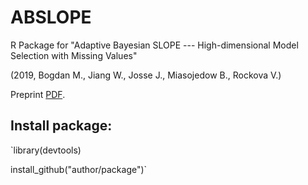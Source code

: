 # ABSLOPE

R Package for "Adaptive Bayesian SLOPE ---  High-dimensional Model Selection with Missing Values"

(2019, Bogdan M., Jiang W., Josse J., Miasojedow B., Rockova V.) 
 
Preprint [PDF](https://drive.google.com/file/d/1Y_FzqfmYZQHlapbm9AHQWZmcs49iwRU1/view).

 
## Install package: 

`library(devtools)

install_github("author/package")`
 
